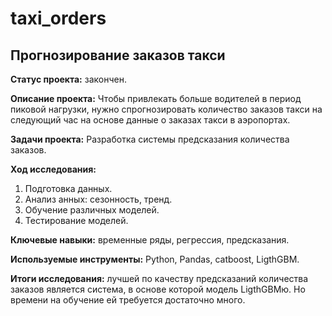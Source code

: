 # taxi_orders

##  Прогнозирование заказов такси

**Статус проекта:** закончен.

**Описание проекта:**   Чтобы привлекать больше водителей в период пиковой нагрузки, нужно спрогнозировать количество заказов такси на следующий час на основе данные о заказах такси в аэропортах. 


**Задачи проекта:** Разработка системы предсказания количества заказов.

**Ход исследования:**
 1. Подготовка данных.
 2. Анализ анных: сезонность, тренд.
 3. Обучение различных моделей.
 4. Тестирование моделей.

**Ключевые навыки:** временные ряды, регрессия, предсказания.

**Используемые инструменты:** Python, Pandas, catboost, LigthGBM.

**Итоги исследования:** лучшей по качеству предсказаний количества заказов является система, в основе которой модель LigthGBMю. Но времени на обучение ей требуется достаточно много.
